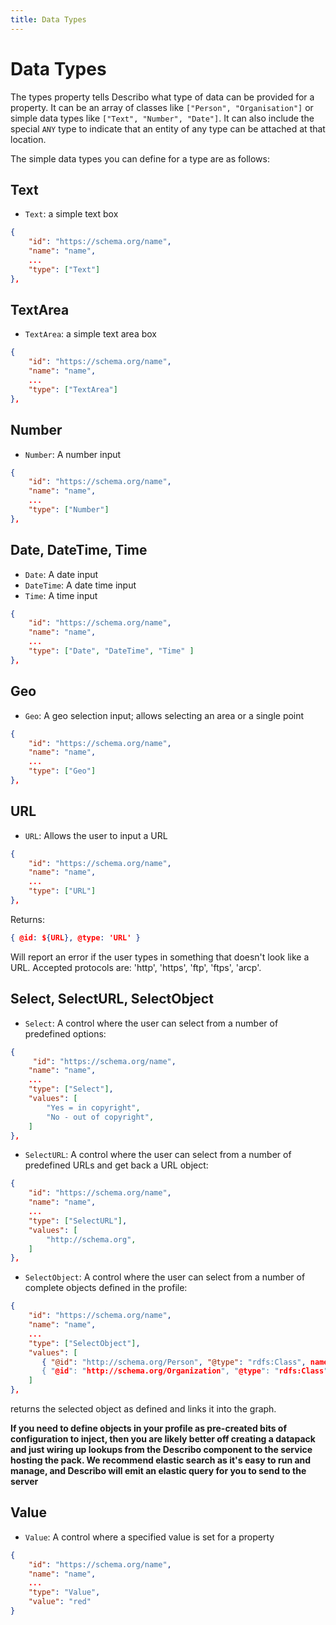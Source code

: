 ```yaml
---
title: Data Types
---
```


# Data Types

The types property tells Describo what type of data can be provided for a property. It can be an
array of classes like `["Person", "Organisation"]` or simple data types like
`["Text", "Number", "Date"]`. It can also include the special `ANY` type to indicate that an entity
of any type can be attached at that location.

The simple data types you can define for a type are as follows:

## Text

-   `Text`: a simple text box

```JSON
{
    "id": "https://schema.org/name",
    "name": "name",
    ...
    "type": ["Text"]
},
```

## TextArea

-   `TextArea`: a simple text area box

```JSON
{
    "id": "https://schema.org/name",
    "name": "name",
    ...
    "type": ["TextArea"]
},
```

## Number

-   `Number`: A number input

```JSON
{
    "id": "https://schema.org/name",
    "name": "name",
    ...
    "type": ["Number"]
},
```

## Date, DateTime, Time

-   `Date`: A date input
-   `DateTime`: A date time input
-   `Time`: A time input

```JSON
{
    "id": "https://schema.org/name",
    "name": "name",
    ...
    "type": ["Date", "DateTime", "Time" ]
},
```

## Geo

-   `Geo`: A geo selection input; allows selecting an area or a single point

```JSON
{
    "id": "https://schema.org/name",
    "name": "name",
    ...
    "type": ["Geo"]
},
```

## URL

-   `URL`: Allows the user to input a URL

```JSON
{
    "id": "https://schema.org/name",
    "name": "name",
    ...
    "type": ["URL"]
},
```

Returns:

```JSON
{ @id: ${URL}, @type: 'URL' }
```

Will report an error if the user types in something that doesn't look like a URL. Accepted protocols
are: 'http', 'https', 'ftp', 'ftps', 'arcp'.

## Select, SelectURL, SelectObject

-   `Select`: A control where the user can select from a number of predefined options:

```JSON
{
     "id": "https://schema.org/name",
    "name": "name",
    ...
    "type": ["Select"],
    "values": [
        "Yes = in copyright",
        "No - out of copyright",
    ]
},
```

-   `SelectURL`: A control where the user can select from a number of predefined URLs and get back a
    URL object:

```JSON
{
    "id": "https://schema.org/name",
    "name": "name",
    ...
    "type": ["SelectURL"],
    "values": [
        "http://schema.org",
    ]
},
```

-   `SelectObject`: A control where the user can select from a number of complete objects defined in
    the profile:

```JSON
{
    "id": "https://schema.org/name",
    "name": "name",
    ...
    "type": ["SelectObject"],
    "values": [
       { "@id": "http://schema.org/Person", "@type": "rdfs:Class", name: 'Person', description: 'It's people!" },
       { "@id": "http://schema.org/Organization", "@type": "rdfs:Class", name: 'Organization', description: 'It's not people!" },
    ]
},
```

returns the selected object as defined and links it into the graph.

**If you need to define objects in your profile as pre-created bits of configuration to inject, then
you are likely better off creating a datapack and just wiring up lookups from the Describo component
to the service hosting the pack. We recommend elastic search as it's easy to run and manage, and
Describo will emit an elastic query for you to send to the server**

## Value

-   `Value`: A control where a specified value is set for a property

```JSON
{
    "id": "https://schema.org/name",
    "name": "name",
    ...
    "type": "Value",
    "value": "red"
}
```
